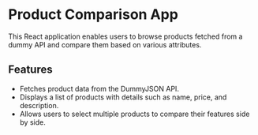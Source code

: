 # Product Comparison App

This React application enables users to browse products fetched from a dummy API and compare them based on various attributes.

## Features

- Fetches product data from the DummyJSON API.
- Displays a list of products with details such as name, price, and description.
- Allows users to select multiple products to compare their features side by side.
